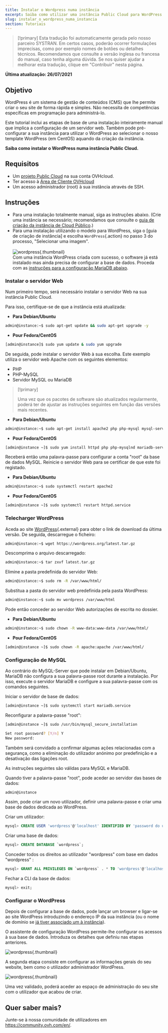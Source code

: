 ```yaml
---
title: Instalar o Wordpress numa instância
excerpt: Saiba como utilizar uma instância Public Cloud para WordPress
slug: instalar_o_wordpress_numa_instancia
section: Tutoriais
---
```


> [!primary]
> Esta tradução foi automaticamente gerada pelo nosso parceiro SYSTRAN. Em certos casos, poderão ocorrer formulações imprecisas, como por exemplo nomes de botões ou detalhes técnicos. Recomendamos que consulte a versão inglesa ou francesa do manual, caso tenha alguma dúvida. Se nos quiser ajudar a melhorar esta tradução, clique em "Contribuir" nesta página.
>

**Última atualização: 26/07/2021**

## Objetivo

WordPress é um sistema de gestão de conteúdos (CMS) que lhe permite criar o seu site de forma rápida e simples. Não necessita de competências específicas em programação para administrá-lo.

Este tutorial inclui as etapas de base de uma instalação inteiramente manual que implica a configuração de um servidor web. Também pode pré-configurar a sua instância para utilizar o WordPress ao selecionar o nosso template WordPress (em CentOS) aquando da criação da instância.

**Saiba como instalar o WordPress numa instância Public Cloud.**

## Requisitos

- Um [projeto Public Cloud](https://www.ovhcloud.com/pt/public-cloud/) na sua conta OVHcloud.
- Ter acesso à [Área de Cliente OVHcloud](https://www.ovh.com/auth/?action=gotomanager&from=https://www.ovh.pt/&ovhSubsidiary=pt)
- Um acesso administrador (root) à sua instância através de SSH.

## Instruções

- Para uma instalação totalmente manual, siga as instruções abaixo. (Crie uma instância se necessário; recomendamos que consulte o [guia de criação da instância de Cloud Público](../public-cloud-primeiros-passos/).)
- Para uma instalação utilizando o modelo para WordPress, siga o [guia de criação de instância] e escolha `WordPress`{.action} no passo 3 do processo, "Selecionar uma imagem". <br><br> ![wordpress](images/wp_instance.png){.thumbnail} <br> Com uma instância WordPress criada com sucesso, o software já está instalado mas ainda precisa de configurar a base de dados. Proceda com as [instruções para a configuração MariaDB abaixo](#sqlconf).

### Instalar o servidor Web

Num primeiro tempo, será necessário instalar o servidor Web na sua instância Public Cloud.

Para isso, certifique-se de que a instância está atualizada:

- **Para Debian/Ubuntu**

```bash
admin@instance:~$ sudo apt-get update && sudo apt-get upgrade -y
```

- **Pour Fedora/CentOS**

```bash
[admin@instance]$ sudo yum update & sudo yum upgrade
```

De seguida, pode instalar o servidor Web à sua escolha. Este exemplo utiliza o servidor web Apache com os seguintes elementos:

- PHP
- PHP-MySQL
- Servidor MySQL ou MariaDB

> [!primary]
>
> Uma vez que os pacotes de software são atualizados regularmente, poderá ter de ajustar as instruções seguintes em função das versões mais recentes.
>

- **Para Debian/Ubuntu**

```bash
admin@instance:~$ sudo apt-get install apache2 php php-mysql mysql-server -y
```

- **Pour Fedora/CentOS**

```bash
[admin@instance ~]$ sudo yum install httpd php php-mysqlnd mariadb-server -y
```

Receberá então uma palavra-passe para configurar a conta "root" da base de dados MySQL. Reinicie o servidor Web para se certificar de que este foi registado.

- **Para Debian/Ubuntu**

```bash
admin@instance:~$ sudo systemctl restart apache2
```

- **Pour Fedora/CentOS**

```bash
[admin@instance ~]$ sudo systemctl restart httpd.service
```

### Telecharger WordPress

Aceda ao site [WordPress](https://wordpress.org/download/){.external} para obter o link de download da última versão. De seguida, descarregue o ficheiro:

```bash
admin@instance:~$ wget https://wordpress.org/latest.tar.gz
```

Descomprima o arquivo descarregado:

```bash
admin@instance:~$ tar zxvf latest.tar.gz
```

Elimine a pasta predefinida do servidor Web:

```bash
admin@instance:~$ sudo rm -R /var/www/html/
```

Substitua a pasta do servidor web predefinida pela pasta WordPress:

```bash
admin@instance:~$ sudo mv wordpress /var/www/html
```

Pode então conceder ao servidor Web autorizações de escrita no dossier.

- **Para Debian/Ubuntu**

```bash
admin@instance:~$ sudo chown -R www-data:www-data /var/www/html/
```

- **Pour Fedora/CentOS**

```bash
[admin@instance ~]$ sudo chown -R apache:apache /var/www/html/
```

### Configuração de MySQL <a name="sqlconf"></a>

Ao contrário do MySQL-Server que pode instalar em Debian/Ubuntu, MariaDB não configura a sua palavra-passe root durante a instalação. Por isso, execute o servidor MariaDB e configure a sua palavra-passe com os comandos seguintes.

Iniciar o servidor de base de dados:

```bash
[admin@instance ~]$ sudo systemctl start mariadb.service
```

Reconfigurar a palavra-passe "root":

```bash
[admin@instance ~]$ sudo /usr/bin/mysql_secure_installation
```

```bash
Set root password? [Y/n] Y
New password:
```

Também será convidado a confirmar algumas ações relacionadas com a segurança, como a eliminação do utilizador anónimo por predefinição e a desativação das ligações root.

As instruções seguintes são válidas para MySQL e MariaDB.

Quando tiver a palavra-passe "root", pode aceder ao servidor das bases de dados:

```bash
admin@instance
```

Assim, pode criar um novo utilizador, definir uma palavra-passe e criar uma base de dados dedicada ao WordPress.

Criar um utilizador:

```sql
mysql> CREATE USER 'wordpress'@'localhost' IDENTIFIED BY 'password do utilizador';
```

Criar uma base de dados:

```sql
mysql> CREATE DATABASE `wordpress`;
```

Conceder todos os direitos ao utilizador "wordpress" com base em dados "wordpress" :

```sql
mysql> GRANT ALL PRIVILEGES ON `wordpress` . * TO 'wordpress'@'localhost';
```

Fechar a CLI da base de dados:

```sql
mysql> exit;
```

### Configurar o WordPress

Depois de configurar a base de dados, pode lançar um browser e ligar-se ao site WordPress introduzindo o endereço IP da sua instância (ou o nome de domínio se [já tiver associado um à instância](../../domains/alojamento_partilhado_como_editar_a_minha_zona_dns/)).

O assistente de configuração WordPress permite-lhe configurar os acessos à sua base de dados. Introduza os detalhes que definiu nas etapas anteriores.

![wordpress](images/wp_install1.png){.thumbnail}

A segunda etapa consiste em configurar as informações gerais do seu website, bem como o utilizador administrador WordPress.

![wordpress](images/wp_install2.png){.thumbnail}

Uma vez validado, poderá aceder ao espaço de administração do seu site com o utilizador que acabou de criar.

## Quer saber mais?

Junte-se à nossa comunidade de utilizadores em <https://community.ovh.com/en/>.